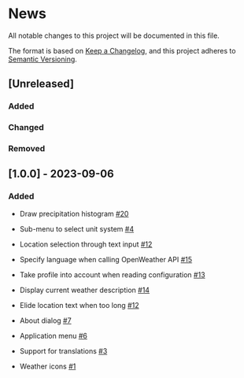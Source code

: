 # News

All notable changes to this project will be documented in this file.

The format is based on [Keep a
Changelog](https://keepachangelog.com/en/1.0.0/), and this project
adheres to [Semantic Versioning](https://semver.org/spec/v2.0.0.html).

## [Unreleased]

### Added

### Changed

### Removed

## [1.0.0] - 2023-09-06

### Added

- Draw precipitation histogram
  [#20](https://github.com/orontee/argos/issues/20)

- Sub-menu to select unit system
  [#4](https://github.com/orontee/argos/issues/4)

- Location selection through text input
  [#12](https://github.com/orontee/argos/issues/12)

- Specify language when calling OpenWeather API
  [#15](https://github.com/orontee/argos/issues/15)

- Take profile into account when reading configuration
  [#13](https://github.com/orontee/argos/issues/13)

- Display current weather description
  [#14](https://github.com/orontee/argos/issues/14)

- Elide location text when too long
  [#12](https://github.com/orontee/argos/issues/12)

- About dialog [#7](https://github.com/orontee/argos/issues/7)

- Application menu [#6](https://github.com/orontee/argos/issues/6)

- Support for translations
  [#3](https://github.com/orontee/argos/issues/3)
  
- Weather icons [#1](https://github.com/orontee/argos/issues/1)

